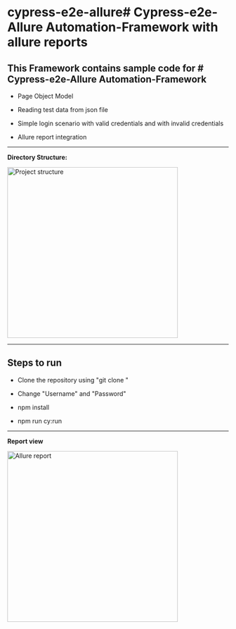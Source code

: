 # cypress-e2e-allure# Cypress-e2e-Allure Automation-Framework with allure reports

## **This Framework contains sample code for # Cypress-e2e-Allure Automation-Framework**

-   Page Object Model

-   Reading test data from json file

-   Simple login scenario with valid credentials and with invalid credentials

-   Allure report integration

---

**Directory Structure:**

<img width="388" alt="Project structure" src="https://i.imgur.com/ShDQGy8.png">

---

## **Steps to run**

-   Clone the repository using "git clone "

-   Change "Username" and "Password"

-   npm install

-   npm run cy:run

---

**Report view**

<img width="388" alt="Allure report" src="https://i.imgur.com/6mIIpzz.png">
